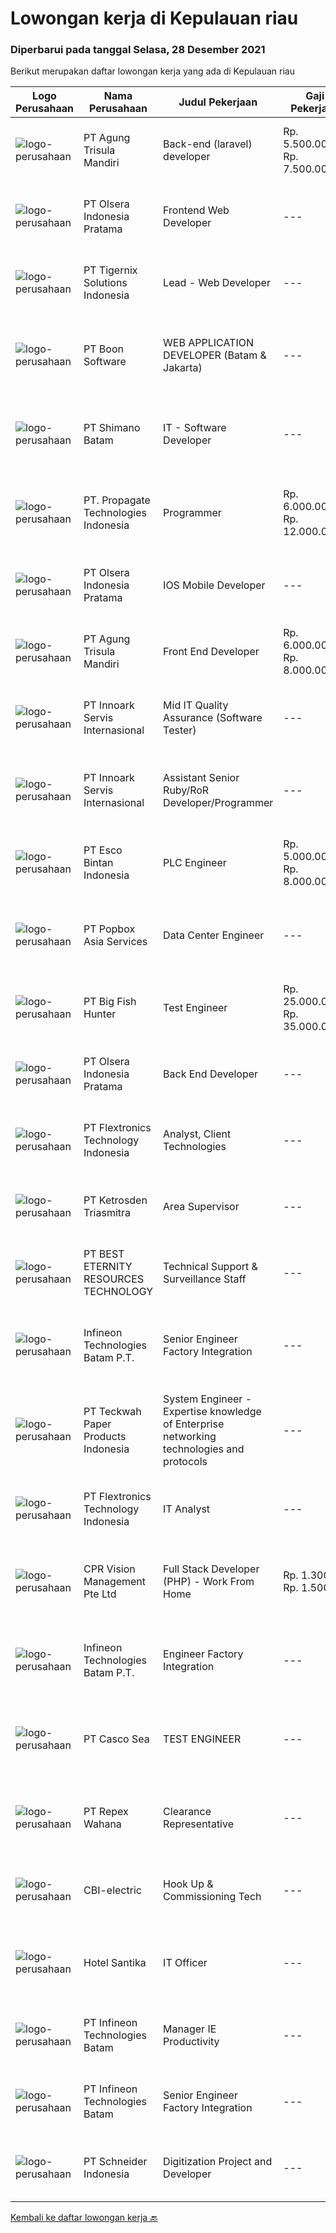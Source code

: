 
  # Lowongan kerja di Kepulauan riau

  ### Diperbarui pada tanggal Selasa, 28 Desember 2021

  Berikut merupakan daftar lowongan kerja yang ada di Kepulauan riau

  |Logo Perusahaan | Nama Perusahaan | Judul Pekerjaan | Gaji Pekerjaan | Lokasi | Deskripsi | Tanggal diunggah | Pranala |
  | -------------- | --------------- | --------------- | --------- | --------- | -------------- | ------- | ----------- |
  |![logo-perusahaan](https://image-service-cdn.seek.com.au/6306e67940498d3926db1dc3b6d5982a669ee958/ee4dce1061f3f616224767ad58cb2fc751b8d2dc)|PT Agung Trisula Mandiri|Back-end (laravel) developer|Rp. 5.500.000-Rp. 7.500.000|Batam|Responsibilities: Participate in the entire application lifecycle, focusing on coding and debugging. Write clean code to develop functional web...|Senin, 27 Desember 2021|https://www.jobstreet.co.id/id/job/back-end-laravel-developer-3733281?token=0~b5ea37c6-977c-4260-9dfb-60f9bd56022e&sectionRank=1&jobId=jobstreet-id-job-3733281|
|![logo-perusahaan](https://image-service-cdn.seek.com.au/90e9bb2e5bcac40b68d491aafb34203d371349a1/ee4dce1061f3f616224767ad58cb2fc751b8d2dc)|PT Olsera Indonesia Pratama|Frontend Web Developer|---|Jakarta Raya|Responsibilities: Development in an AGILE environment Create good product with accessibility and security compliance Create good product with...|Jumat, 24 Desember 2021|https://www.jobstreet.co.id/id/job/frontend-web-developer-3721744?token=0~b5ea37c6-977c-4260-9dfb-60f9bd56022e&sectionRank=2&jobId=jobstreet-id-job-3721744|
|![logo-perusahaan](https://image-service-cdn.seek.com.au/a253b944e224371bb7d0b7e07b8b325b62188696/ee4dce1061f3f616224767ad58cb2fc751b8d2dc)|PT Tigernix Solutions Indonesia|Lead - Web Developer|---|Kepulauan Riau|Skills &amp; Qualifications Must bring 1 web project that has been made to be demonstrated during the interview. At least 1+ years of hands-on...|Jumat, 24 Desember 2021|https://www.jobstreet.co.id/id/job/lead-web-developer-3722462?token=0~b5ea37c6-977c-4260-9dfb-60f9bd56022e&sectionRank=3&jobId=jobstreet-id-job-3722462|
|![logo-perusahaan](https://image-service-cdn.seek.com.au/764f0e7fec95113c5d74c92819fbface2d5b2776/ee4dce1061f3f616224767ad58cb2fc751b8d2dc)|PT Boon Software|WEB APPLICATION DEVELOPER (Batam & Jakarta)|---|Jakarta Barat|Requirements: Good spoken and written English. Excellent health, Self-confidence, strong communication skills, and commitment. Passionate about new...|Kamis, 23 Desember 2021|https://www.jobstreet.co.id/id/job/web-application-developer-batam-jakarta-3714552?token=0~b5ea37c6-977c-4260-9dfb-60f9bd56022e&sectionRank=4&jobId=jobstreet-id-job-3714552|
|![logo-perusahaan](https://image-service-cdn.seek.com.au/6aec31a5af5a52b0e326ea3affb5eee4bf6d6e57/ee4dce1061f3f616224767ad58cb2fc751b8d2dc)|PT Shimano Batam|IT - Software Developer|---|Batam|Perform software development, implementation, system integration and commissioning of advanced manufacturing execution system (MES). Produce...|Selasa, 21 Desember 2021|https://www.jobstreet.co.id/id/job/it-software-developer-3728799?token=0~b5ea37c6-977c-4260-9dfb-60f9bd56022e&sectionRank=5&jobId=jobstreet-id-job-3728799|
|![logo-perusahaan](https://us.123rf.com/450wm/pavelstasevich/pavelstasevich1811/pavelstasevich181101027/112815900-stock-vector-no-image-available-icon-flat-vector.jpg?ver=6)|PT. Propagate Technologies Indonesia|Programmer|Rp. 6.000.000-Rp. 12.000.000|Batam|— Candidate must possess at least Diploma or Bachelor's Degree in Computer Science/Information Technology or equivalent.— At least 1 year of working...|Rabu, 22 Desember 2021|https://www.jobstreet.co.id/id/job/programmer-3713497?token=0~b5ea37c6-977c-4260-9dfb-60f9bd56022e&sectionRank=6&jobId=jobstreet-id-job-3713497|
|![logo-perusahaan](https://image-service-cdn.seek.com.au/90e9bb2e5bcac40b68d491aafb34203d371349a1/ee4dce1061f3f616224767ad58cb2fc751b8d2dc)|PT Olsera Indonesia Pratama|IOS Mobile Developer|---|Jakarta Raya|Responsibilities: Development in an AGILE environment Build reusable codes and libraries Create good product with accessibility and security...|Sabtu, 25 Desember 2021|https://www.jobstreet.co.id/id/job/ios-mobile-developer-3718172?token=0~b5ea37c6-977c-4260-9dfb-60f9bd56022e&sectionRank=7&jobId=jobstreet-id-job-3718172|
|![logo-perusahaan](https://image-service-cdn.seek.com.au/6306e67940498d3926db1dc3b6d5982a669ee958/ee4dce1061f3f616224767ad58cb2fc751b8d2dc)|PT Agung Trisula Mandiri|Front End Developer|Rp. 6.000.000-Rp. 8.000.000|Batam|PT Agung Trisula mandiri is software development company with a headquarter in Batam, Indonesia. We offers a wide range of services: Web development,...|Selasa, 21 Desember 2021|https://www.jobstreet.co.id/id/job/front-end-developer-3727645?token=0~b5ea37c6-977c-4260-9dfb-60f9bd56022e&sectionRank=8&jobId=jobstreet-id-job-3727645|
|![logo-perusahaan](https://image-service-cdn.seek.com.au/03d5b2909306d41d8d881d2ac7cfb4a0d8a47045/ee4dce1061f3f616224767ad58cb2fc751b8d2dc)|PT Innoark Servis Internasional|Mid IT Quality Assurance (Software Tester)|---|Batam|Execute all testing tasks based on the test scenarios. Build test scenarios based on the business requirements. Build test cases for the agreed test...|Selasa, 21 Desember 2021|https://www.jobstreet.co.id/id/job/mid-it-quality-assurance-software-tester-3712221?token=0~b5ea37c6-977c-4260-9dfb-60f9bd56022e&sectionRank=9&jobId=jobstreet-id-job-3712221|
|![logo-perusahaan](https://image-service-cdn.seek.com.au/03d5b2909306d41d8d881d2ac7cfb4a0d8a47045/ee4dce1061f3f616224767ad58cb2fc751b8d2dc)|PT Innoark Servis Internasional|Assistant Senior Ruby/RoR Developer/Programmer|---|Batam|Responsibilities: Working on project-based requirements Providing solution for issues Providing idea to maintain and improve current working system Be...|Selasa, 21 Desember 2021|https://www.jobstreet.co.id/id/job/assistant-senior-ruby-ror-developer-programmer-3712189?token=0~b5ea37c6-977c-4260-9dfb-60f9bd56022e&sectionRank=10&jobId=jobstreet-id-job-3712189|
|![logo-perusahaan](https://image-service-cdn.seek.com.au/d7d3be70a701514214ce2eb78cd153e22cc97501/ee4dce1061f3f616224767ad58cb2fc751b8d2dc)|PT Esco Bintan Indonesia|PLC Engineer|Rp. 5.000.000-Rp. 8.000.000|Bintan|Dear Applicants,Perusahaan kami tidak pernah memungut modus keuntungan apapun dalam proses rekrutmen, mohon abaikan jika ada pihak yang tidak...|Senin, 20 Desember 2021|https://www.jobstreet.co.id/id/job/plc-engineer-3726993?token=0~b5ea37c6-977c-4260-9dfb-60f9bd56022e&sectionRank=11&jobId=jobstreet-id-job-3726993|
|![logo-perusahaan](https://image-service-cdn.seek.com.au/0fd896a4bebd8425602f399c22a341859f5eb99a/ee4dce1061f3f616224767ad58cb2fc751b8d2dc)|PT Popbox Asia Services|Data Center Engineer|---|Batam|We're looking for best candidate for :*DATA CENTRE ENGINEER*Location : BatamResponsibilities : Standby on site (shifting) for maintain and monitor all...|Rabu, 15 Desember 2021|https://www.jobstreet.co.id/id/job/data-center-engineer-3722145?token=0~b5ea37c6-977c-4260-9dfb-60f9bd56022e&sectionRank=12&jobId=jobstreet-id-job-3722145|
|![logo-perusahaan](https://image-service-cdn.seek.com.au/00142c1e1fac35871ac248896b29bc27b2a44b4a/ee4dce1061f3f616224767ad58cb2fc751b8d2dc)|PT Big Fish Hunter|Test Engineer|Rp. 25.000.000-Rp. 35.000.000|Batam|Company profileOur client is a France based company that produces IT hardware. They have 3 subcontractors located in Batam Area.Role and...|Rabu, 15 Desember 2021|https://www.jobstreet.co.id/id/job/test-engineer-3722435?token=0~b5ea37c6-977c-4260-9dfb-60f9bd56022e&sectionRank=13&jobId=jobstreet-id-job-3722435|
|![logo-perusahaan](https://image-service-cdn.seek.com.au/90e9bb2e5bcac40b68d491aafb34203d371349a1/ee4dce1061f3f616224767ad58cb2fc751b8d2dc)|PT Olsera Indonesia Pratama|Back End Developer|---|Jakarta Raya|Responsibilities: Development in an AGILE environment Create good product with accessibility and security compliance Create good product with...|Rabu, 15 Desember 2021|https://www.jobstreet.co.id/id/job/back-end-developer-3705947?token=0~b5ea37c6-977c-4260-9dfb-60f9bd56022e&sectionRank=14&jobId=jobstreet-id-job-3705947|
|![logo-perusahaan](https://image-service-cdn.seek.com.au/a2d2e4f9664dcaaa1f379292808cfa099f9db547/ee4dce1061f3f616224767ad58cb2fc751b8d2dc)|PT Flextronics Technology Indonesia|Analyst, Client Technologies|---|Batam|The Client Technologies Analyst  will be based in Batam, Indonesia. What a typical day looks like: Determinate required improvements on the systems...|Selasa, 14 Desember 2021|https://www.jobstreet.co.id/id/job/analyst-client-technologies-3720914?token=0~b5ea37c6-977c-4260-9dfb-60f9bd56022e&sectionRank=15&jobId=jobstreet-id-job-3720914|
|![logo-perusahaan](https://image-service-cdn.seek.com.au/c6ffa5edc62c5e84c146cb3d55132fad595f8cd0/ee4dce1061f3f616224767ad58cb2fc751b8d2dc)|PT Ketrosden Triasmitra|Area Supervisor|---|Bengkulu|Bekerja sama dengan manajemen dan institusi lainnya (projek pemerintah dan pihak ketiga lainnya) Memfasilitasi technical support untuk keseluruhan tim...|Kamis, 09 Desember 2021|https://www.jobstreet.co.id/id/job/area-supervisor-3716881?token=0~b5ea37c6-977c-4260-9dfb-60f9bd56022e&sectionRank=16&jobId=jobstreet-id-job-3716881|
|![logo-perusahaan](https://image-service-cdn.seek.com.au/b45312957d23b9f99f1f1652db79777d69a2e634/ee4dce1061f3f616224767ad58cb2fc751b8d2dc)|PT BEST ETERNITY RESOURCES TECHNOLOGY|Technical Support & Surveillance Staff|---|Batam|Requirement :  Monitor and respond quickly to incoming requests relate to IT issues. Responsible for PC’s, Printers, and related equipment (monitor,...|Senin, 06 Desember 2021|https://www.jobstreet.co.id/id/job/technical-support-surveillance-staff-3711360?token=0~b5ea37c6-977c-4260-9dfb-60f9bd56022e&sectionRank=17&jobId=jobstreet-id-job-3711360|
|![logo-perusahaan](https://image-service-cdn.seek.com.au/826dac9b4a28655c2e0b43abeb64a0726cc8961c/ee4dce1061f3f616224767ad58cb2fc751b8d2dc)|Infineon Technologies Batam P.T.|Senior Engineer Factory Integration|---|Batam|Part of your life. Part of tomorrow.We make life easier, safer and greener - with technology that achieves more, consumes less and is accessible to...|Senin, 06 Desember 2021|https://www.jobstreet.co.id/id/job/senior-engineer-factory-integration-9068795/origin/sg?token=0~b5ea37c6-977c-4260-9dfb-60f9bd56022e&sectionRank=18&jobId=jobstreet-sg-job-9068795|
|![logo-perusahaan](https://image-service-cdn.seek.com.au/89ad65b5ef5416aacc07576b6df677b08dcc6ab0/ee4dce1061f3f616224767ad58cb2fc751b8d2dc)|PT Teckwah Paper Products Indonesia|System Engineer - Expertise knowledge of Enterprise networking technologies and protocols|---|Batam|Job Purpose: Responsible for implementing, managing, administration and support of the ICT systems, network infrastructure and other IT peripherals in...|Kamis, 02 Desember 2021|https://www.jobstreet.co.id/id/job/system-engineer-expertise-knowledge-of-enterprise-networking-technologies-and-protocols-3709003?token=0~b5ea37c6-977c-4260-9dfb-60f9bd56022e&sectionRank=19&jobId=jobstreet-id-job-3709003|
|![logo-perusahaan](https://image-service-cdn.seek.com.au/a2d2e4f9664dcaaa1f379292808cfa099f9db547/ee4dce1061f3f616224767ad58cb2fc751b8d2dc)|PT Flextronics Technology Indonesia|IT Analyst|---|Kepulauan Riau|The IT Analyst will be based in Batam, Indonesia. Job Descriptions Determinate required improvements on the systems Supervising its correct...|Selasa, 30 November 2021|https://www.jobstreet.co.id/id/job/it-analyst-3706073?token=0~b5ea37c6-977c-4260-9dfb-60f9bd56022e&sectionRank=20&jobId=jobstreet-id-job-3706073|
|![logo-perusahaan](https://image-service-cdn.seek.com.au/4d4e5bd43e6855bfcba9f692dfd133c4ae60d687/ee4dce1061f3f616224767ad58cb2fc751b8d2dc)|CPR Vision Management Pte Ltd|Full Stack Developer (PHP) - Work From Home|Rp. 1.300-Rp. 1.500|Batam|RESPONSIBILITIES:·      Coordinate and participate in the planning, designing and development of websites and web applications.·      Working with...|Selasa, 30 November 2021|https://www.jobstreet.co.id/id/job/full-stack-developer-php-work-from-home-9047503/origin/sg?token=0~b5ea37c6-977c-4260-9dfb-60f9bd56022e&sectionRank=21&jobId=jobstreet-sg-job-9047503|
|![logo-perusahaan](https://image-service-cdn.seek.com.au/826dac9b4a28655c2e0b43abeb64a0726cc8961c/ee4dce1061f3f616224767ad58cb2fc751b8d2dc)|Infineon Technologies Batam P.T.|Engineer Factory Integration|---|Batam|Part of your life. Part of tomorrow.We make life easier, safer and greener - with technology that achieves more, consumes less and is accessible to...|Senin, 29 November 2021|https://www.jobstreet.co.id/id/job/engineer-factory-integration-9044978/origin/sg?token=0~b5ea37c6-977c-4260-9dfb-60f9bd56022e&sectionRank=22&jobId=jobstreet-sg-job-9044978|
|![logo-perusahaan](https://image-service-cdn.seek.com.au/8b5701165dfc59c0081e6f6dfd853b541f2850a0/ee4dce1061f3f616224767ad58cb2fc751b8d2dc)|PT Casco Sea|TEST ENGINEER|---|Batam|REQUIREMENTS : Diploma or Bachelor degree in electrical/electronic engineering or related field Minimum of 3 years of experience in Automotive or PCBA...|Senin, 29 November 2021|https://www.jobstreet.co.id/id/job/test-engineer-3703770?token=0~b5ea37c6-977c-4260-9dfb-60f9bd56022e&sectionRank=23&jobId=jobstreet-id-job-3703770|
|![logo-perusahaan](https://image-service-cdn.seek.com.au/0515a71ff559cec1568062a5d87e46268983feb8/ee4dce1061f3f616224767ad58cb2fc751b8d2dc)|PT Repex Wahana|Clearance Representative|---|Batam|Company: FedEx Express APACJob Title: Clearance RepresentativeJob Requisition Number: RC458189Locations:BATAM, Riau IndonesiaJob Category:...|Senin, 27 Desember 2021|https://www.jobstreet.co.id/id/job/clearance-representative-1030031241?token=0~b5ea37c6-977c-4260-9dfb-60f9bd56022e&sectionRank=24&jobId=jobstreet-id-job-1030031241|
|![logo-perusahaan](https://us.123rf.com/450wm/pavelstasevich/pavelstasevich1811/pavelstasevich181101027/112815900-stock-vector-no-image-available-icon-flat-vector.jpg?ver=6)|CBI-electric|Hook Up & Commissioning Tech|---|Batam|Job Overview: Over-all responsibility is project execution hands on Electrical - Commissioning test procedures activities.Key Tasks and...|Senin, 27 Desember 2021|https://www.jobstreet.co.id/id/job/hook-up-commissioning-tech-1029831757?token=0~b5ea37c6-977c-4260-9dfb-60f9bd56022e&sectionRank=25&jobId=jobstreet-id-job-1029831757|
|![logo-perusahaan](https://image-service-cdn.seek.com.au/e85c0d29621d01631d2a9d67a4404c408ea508db/ee4dce1061f3f616224767ad58cb2fc751b8d2dc)|Hotel Santika|IT Officer|---|Batam|Min Diploma or Bachelor Degree of Information TechnologyMin 1 year Experiences of IThave knowledge of Operating System, Hardware Computer, Networking...|Rabu, 22 Desember 2021|https://www.jobstreet.co.id/id/job/it-officer-1030000990?token=0~b5ea37c6-977c-4260-9dfb-60f9bd56022e&sectionRank=26&jobId=jobstreet-id-job-1030000990|
|![logo-perusahaan](https://us.123rf.com/450wm/pavelstasevich/pavelstasevich1811/pavelstasevich181101027/112815900-stock-vector-no-image-available-icon-flat-vector.jpg?ver=6)|PT Infineon Technologies Batam|Manager IE Productivity|---|Batam|At a glanceBe the key enabler of the respective BE Segment/Site to achieve Operational Excellence. Drive the implementation of the Automation roadmap...|Sabtu, 18 Desember 2021|https://www.jobstreet.co.id/id/job/manager-ie-productivity-1029962144?token=0~b5ea37c6-977c-4260-9dfb-60f9bd56022e&sectionRank=27&jobId=jobstreet-id-job-1029962144|
|![logo-perusahaan](https://us.123rf.com/450wm/pavelstasevich/pavelstasevich1811/pavelstasevich181101027/112815900-stock-vector-no-image-available-icon-flat-vector.jpg?ver=6)|PT Infineon Technologies Batam|Senior Engineer Factory Integration|---|Batam|At a glanceAre you eager to further develop in a vibrating multinational environment? Are you a strategic thinker who pays great attention to details,...|Senin, 06 Desember 2021|https://www.jobstreet.co.id/id/job/senior-engineer-factory-integration-1029816986?token=0~b5ea37c6-977c-4260-9dfb-60f9bd56022e&sectionRank=28&jobId=jobstreet-id-job-1029816986|
|![logo-perusahaan](https://image-service-cdn.seek.com.au/630e6f36eddf12aa2a9f090c449e02964b55a0a1/ee4dce1061f3f616224767ad58cb2fc751b8d2dc)|PT Schneider Indonesia|Digitization Project and Developer|---|Batam|Do you dream of working in a company that is driven by a meaningful purpose? An inclusive company that empowers you to do your best and be...|Rabu, 01 Desember 2021|https://www.jobstreet.co.id/id/job/digitization-project-and-developer-1029768123?token=0~b5ea37c6-977c-4260-9dfb-60f9bd56022e&sectionRank=29&jobId=jobstreet-id-job-1029768123|


  [Kembali ke daftar lowongan kerja 🔙](../README.md#daftar-lowongan-kerja)
  